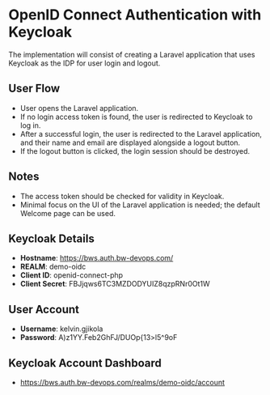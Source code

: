 # OpenID Connect Authentication with Keycloak

The implementation will consist of creating a Laravel application that uses Keycloak as the IDP for user login and logout.

## User Flow
- User opens the Laravel application.
- If no login access token is found, the user is redirected to Keycloak to log in.
- After a successful login, the user is redirected to the Laravel application, and their name and email are displayed alongside a logout button.
- If the logout button is clicked, the login session should be destroyed.

## Notes
- The access token should be checked for validity in Keycloak.
- Minimal focus on the UI of the Laravel application is needed; the default Welcome page can be used.

## Keycloak Details
- **Hostname**: https://bws.auth.bw-devops.com/
- **REALM**: demo-oidc
- **Client ID**: openid-connect-php
- **Client Secret**: FBJjqws6TC3MZDODYUIZ8qzpRNr0Ot1W

## User Account
- **Username**: kelvin.gjikola
- **Password**: A)z1YY.Feb2GhFJ/DUOp{13>l5^9oF

## Keycloak Account Dashboard
- https://bws.auth.bw-devops.com/realms/demo-oidc/account
